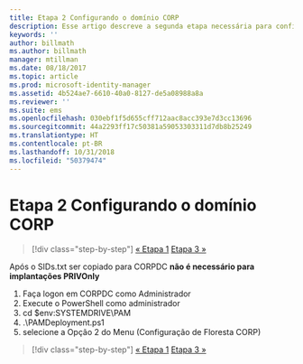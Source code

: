 ```yaml
---
title: Etapa 2 Configurando o domínio CORP
description: Esse artigo descreve a segunda etapa necessária para configurar o domínio CORP, que envolve a execução de um script, após copiar sids.txt para o CORPDC
keywords: ''
author: billmath
ms.author: billmath
manager: mtillman
ms.date: 08/18/2017
ms.topic: article
ms.prod: microsoft-identity-manager
ms.assetid: 4b524ae7-6610-40a0-8127-de5a08988a8a
ms.reviewer: ''
ms.suite: ems
ms.openlocfilehash: 030ebf1f5d655cff712aac8acc393e7d3cc13696
ms.sourcegitcommit: 44a2293ff17c50381a59053303311d7db8b25249
ms.translationtype: HT
ms.contentlocale: pt-BR
ms.lasthandoff: 10/31/2018
ms.locfileid: "50379474"
---
```

# <a name="step-2-configuring-the-corp-domain"></a>Etapa 2 Configurando o domínio CORP

> [!div class="step-by-step"]
> [« Etapa 1](sp1-step1-configuring-priv-domain.md)
> [Etapa 3 »](sp1-step3-installing-configuring-sql.md)

Após o SIDs.txt ser copiado para CORPDC **não é necessário para implantações PRIVOnly**

1. Faça logon em CORPDC como Administrador
2. Execute o PowerShell como administrador
3. cd $env:SYSTEMDRIVE\PAM
4. .\PAMDeployment.ps1
5. selecione a Opção 2 do Menu (Configuração de Floresta CORP)

> [!div class="step-by-step"]
> [« Etapa 1](sp1-step1-configuring-priv-domain.md)
> [Etapa 3 »](sp1-step3-installing-configuring-sql.md)
